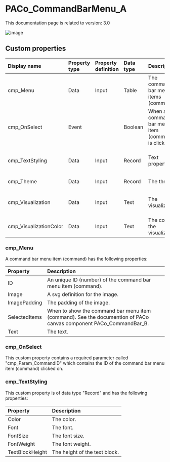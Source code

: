 # PACo_CommandBarMenu_A

This documentation page is related to version: 3.0

![image](https://github.com/formsandflows/PACo/assets/35654198/45b79e8c-b3c2-47bf-883d-1e5f8d0546cc)

## Custom properties

| Display name | Property type | Property definition | Data type | Description | Memo
| :--- | :--- | :--- | :--- | :--- | :--- |
| cmp_Menu | Data | Input | Table | The command bar menu items (commands). | See the documention about cmp_Menu below. |
| cmp_OnSelect | Event | | Boolean | When a command bar menu item (command) is clicked on. | See the documention about cmp_OnSelect below. |
| cmp_TextStyling | Data | Input | Record | Text properties. | See the documention about cmp_TextStyling below. |
| cmp_Theme | Data | Input | Record | The theme. | See the documention on theming. |
| cmp_Visualization | Data | Input | Text | The visualization. | See the documention of PACo canvas component PACo_Visualization_A. |
| cmp_VisualizationColor | Data | Input | Text | The color of the visualization. | |

### cmp_Menu
A command bar menu item (command) has the following properties:

| Property | Description |
| :--- | :--- |
| ID | An unique ID (number) of the command bar menu item (command). |
| Image| A svg definition for the image. |
| ImagePadding | The padding of the image. |
| SelectedItems | When to show the command bar menu item (command). See the documention of PACo canvas component PACo_CommandBar_B. |
| Text | The text. |

### cmp_OnSelect
This custom property contains a required parameter called "cmp_Param_CommandID" which contains the ID of the command bar menu item (command) clicked on.

### cmp_TextStyling
This custom property is of data type "Record" and has the following properties:

| Property | Description |
| :--- | :--- |
| Color | The color. |
| Font | The font. |
| FontSize | The font size. |
| FontWeight | The font weight. |
| TextBlockHeight | The height of the text block. |
